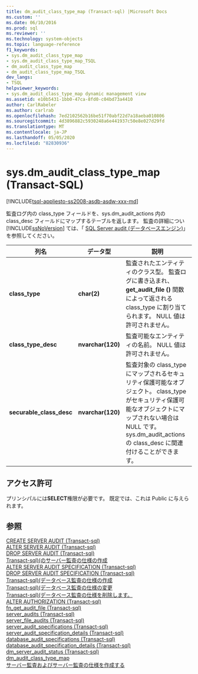 ```yaml
---
title: dm_audit_class_type_map (Transact-sql) |Microsoft Docs
ms.custom: ''
ms.date: 06/10/2016
ms.prod: sql
ms.reviewer: ''
ms.technology: system-objects
ms.topic: language-reference
f1_keywords:
- sys.dm_audit_class_type_map
- sys.dm_audit_class_type_map_TSQL
- dm_audit_class_type_map
- dm_audit_class_type_map_TSQL
dev_langs:
- TSQL
helpviewer_keywords:
- sys.dm_audit_class_type_map dynamic management view
ms.assetid: e10b5431-1bb0-47ca-8fd0-c04bd73a4410
author: CarlRabeler
ms.author: carlrab
ms.openlocfilehash: 7ed2102562b16be51f70abf22d7a18aeba010806
ms.sourcegitcommit: 4d3896882c5930248a6e441937c50e8e027d29fd
ms.translationtype: MT
ms.contentlocale: ja-JP
ms.lasthandoff: 05/05/2020
ms.locfileid: "82830936"
---
```

# <a name="sysdm_audit_class_type_map-transact-sql"></a>sys.dm_audit_class_type_map (Transact-SQL)
[!INCLUDE[tsql-appliesto-ss2008-asdb-asdw-xxx-md](../../includes/tsql-appliesto-ss2008-asdb-asdw-xxx-md.md)]

  監査ログ内の class_type フィールドを、sys.dm_audit_actions 内の class_desc フィールドにマップするテーブルを返します。 監査の詳細につい [!INCLUDE[ssNoVersion](../../includes/ssnoversion-md.md)] ては、「 [SQL Server audit &#40;データベースエンジン&#41;](../../relational-databases/security/auditing/sql-server-audit-database-engine.md)」を参照してください。  

|列名|データ型|説明|  
|-----------------|---------------|-----------------|  
|**class_type**|**char(2)**|監査されたエンティティのクラス型。 監査ログに書き込まれ、 **get_audit_file ()** 関数によって返される class_type に割り当てられます。 NULL 値は許可されません。|  
|**class_type_desc**|**nvarchar(120)**|監査可能なエンティティの名前。 NULL 値は許可されません。|  
|**securable_class_desc**|**nvarchar(120)**|監査対象の class_type にマップされるセキュリティ保護可能なオブジェクト。 class_type がセキュリティ保護可能なオブジェクトにマップされない場合は NULL です。 sys.dm_audit_actions の class_desc に関連付けることができます。|  
  
## <a name="permissions"></a>アクセス許可  
 プリンシパルには**SELECT**権限が必要です。 既定では、これは Public に与えられます。  
  
## <a name="see-also"></a>参照  
 [CREATE SERVER AUDIT &#40;Transact-sql&#41;](../../t-sql/statements/create-server-audit-transact-sql.md)   
 [ALTER SERVER AUDIT &#40;Transact-sql&#41;](../../t-sql/statements/alter-server-audit-transact-sql.md)   
 [DROP SERVER AUDIT &#40;Transact-sql&#41;](../../t-sql/statements/drop-server-audit-transact-sql.md)   
 [Transact-sql&#41;&#40;のサーバー監査の仕様の作成](../../t-sql/statements/create-server-audit-specification-transact-sql.md)   
 [ALTER SERVER AUDIT SPECIFICATION &#40;Transact-sql&#41;](../../t-sql/statements/alter-server-audit-specification-transact-sql.md)   
 [DROP SERVER AUDIT SPECIFICATION &#40;Transact-sql&#41;](../../t-sql/statements/drop-server-audit-specification-transact-sql.md)   
 [Transact-sql&#41;&#40;データベース監査の仕様の作成](../../t-sql/statements/create-database-audit-specification-transact-sql.md)   
 [Transact-sql&#41;&#40;データベース監査の仕様の変更](../../t-sql/statements/alter-database-audit-specification-transact-sql.md)   
 [Transact-sql&#41;&#40;データベース監査の仕様を削除します。](../../t-sql/statements/drop-database-audit-specification-transact-sql.md)   
 [ALTER AUTHORIZATION &#40;Transact-sql&#41;](../../t-sql/statements/alter-authorization-transact-sql.md)   
 [fn_get_audit_file &#40;Transact-sql&#41;](../../relational-databases/system-functions/sys-fn-get-audit-file-transact-sql.md)   
 [server_audits &#40;Transact-sql&#41;](../../relational-databases/system-catalog-views/sys-server-audits-transact-sql.md)   
 [server_file_audits &#40;Transact-sql&#41;](../../relational-databases/system-catalog-views/sys-server-file-audits-transact-sql.md)   
 [server_audit_specifications &#40;Transact-sql&#41;](../../relational-databases/system-catalog-views/sys-server-audit-specifications-transact-sql.md)   
 [server_audit_specification_details &#40;Transact-sql&#41;](../../relational-databases/system-catalog-views/sys-server-audit-specification-details-transact-sql.md)   
 [database_audit_specifications &#40;Transact-sql&#41;](../../relational-databases/system-catalog-views/sys-database-audit-specifications-transact-sql.md)   
 [database_audit_specification_details &#40;Transact-sql&#41;](../../relational-databases/system-catalog-views/sys-database-audit-specification-details-transact-sql.md)   
 [dm_server_audit_status &#40;Transact-sql&#41;](../../relational-databases/system-dynamic-management-views/sys-dm-server-audit-status-transact-sql.md)   
 [dm_audit_class_type_map](../../relational-databases/system-dynamic-management-views/sys-dm-audit-class-type-map-transact-sql.md)   
 [サーバー監査およびサーバー監査の仕様を作成する](../../relational-databases/security/auditing/create-a-server-audit-and-server-audit-specification.md)  
  
  
